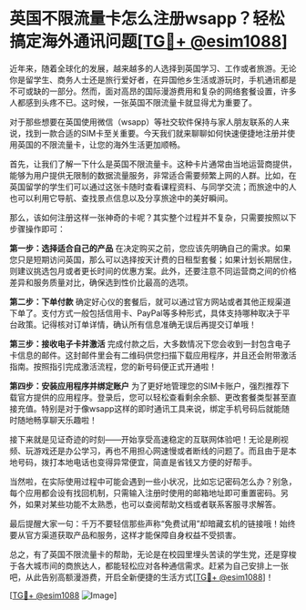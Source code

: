 # 英国不限流量卡怎么注册wsapp？轻松搞定海外通讯问题[[TG💪+ @esim1088](https://t.me/s/esim1088)]

近年来，随着全球化的发展，越来越多的人选择到英国学习、工作或者旅游。无论你是留学生、商务人士还是旅行爱好者，在异国他乡生活或游玩时，手机通讯都是不可或缺的一部分。然而，面对高昂的国际漫游费用和复杂的网络套餐设置，许多人都感到头疼不已。这时候，一张英国不限流量卡就显得尤为重要了。

对于那些想要在英国使用微信（wsapp）等社交软件保持与家人朋友联系的人来说，找到一款合适的SIM卡至关重要。今天我们就来聊聊如何快速便捷地注册并使用英国的不限流量卡，让您的海外生活更加顺畅。

首先，让我们了解一下什么是英国不限流量卡。这种卡片通常由当地运营商提供，能够为用户提供无限制的数据流量服务，非常适合需要频繁上网的人群。比如，在英国留学的学生们可以通过这张卡随时查看课程资料、与同学交流；而旅途中的人也可以利用它导航、查找景点信息以及分享旅途中的美好瞬间。

那么，该如何注册这样一张神奇的卡呢？其实整个过程并不复杂，只需要按照以下步骤操作即可：

**第一步：选择适合自己的产品**
在决定购买之前，您应该先明确自己的需求。如果您只是短期访问英国，那么可以选择按天计费的日租型套餐；如果计划长期居住，则建议挑选包月或者更长时间的优惠方案。此外，还要注意不同运营商之间的价格差异和服务质量对比，确保选到性价比最高的选项。

**第二步：下单付款**
确定好心仪的套餐后，就可以通过官方网站或者其他正规渠道下单了。支付方式一般包括信用卡、PayPal等多种形式，具体支持哪种取决于平台政策。记得核对订单详情，确认所有信息准确无误后再提交订单哦！

**第三步：接收电子卡并激活**
完成付款之后，大多数情况下您会收到一封包含电子卡信息的邮件。这封邮件里会有二维码供您扫描下载应用程序，并且还会附带激活指南。按照指引完成激活流程，您的新号码便正式开通啦！

**第四步：安装应用程序并绑定账户**
为了更好地管理您的SIM卡账户，强烈推荐下载官方提供的应用程序。登录后，您可以轻松查看剩余余额、更改套餐类型甚至直接充值。特别是对于像wsapp这样的即时通讯工具来说，绑定手机号码后就能随时随地畅享聊天乐趣啦！

接下来就是见证奇迹的时刻——开始享受高速稳定的互联网体验吧！无论是刷视频、玩游戏还是办公学习，再也不用担心网速慢或者断线的问题了。而且由于是本地号码，拨打本地电话也变得异常便宜，简直是省钱又方便的好帮手。

当然啦，在实际使用过程中可能会遇到一些小状况，比如忘记密码怎么办？别急，每个应用都会设有找回机制，只需输入注册时使用的邮箱地址即可重置密码。另外，如果对某些功能不太熟悉，也可以查阅帮助文档或者联系客服寻求解答。

最后提醒大家一句：千万不要轻信那些声称“免费试用”却暗藏玄机的链接哦！始终要从官方渠道获取产品和服务，这样才能保障自身权益不受损害。

总之，有了英国不限流量卡的帮助，无论是在校园里埋头苦读的学生党，还是穿梭于各大城市间的商旅达人，都能轻松应对各种通信需求。赶紧为自己安排上一张吧，从此告别高额漫游费，开启全新便捷的生活方式[[TG💪+ @esim1088](https://t.me/s/esim1088)]！

[[TG💪+ @esim1088](https://t.me/s/esim1088) ![Image](https://i.postimg.cc/4NQfJmqS/Snipaste-2025-05-13-00-14-12.png)]